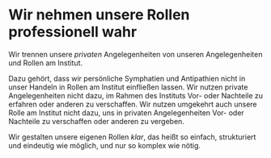 <!---
   NAME - The NAME of this project is:
ethos

  FILE - The FILENAME of the current file is:
/v5a3.md

  CREATION - This project was CREATED on:
2017-01-28-16:15:00 UTC

  MODIFICATION - This project was last MODIFIED on:
2017-01-28-16:15:00 UTC

  VERSION - The current VERSION of this project is:
<git-commit-hash>-2017-01-28-16:15:00 UTC

  CREATOR(S) - This project was CREATED by:
Michael Czechowski, Martin Maga

  CONTACT - You can CONTACT the creator(s) or developer(s) of this project at:
E-Mail: mail@martinmaga.de

  COPYRIGHT - The COPYRIGHT holder of this project is:
COPYRIGHT (c) 2016 Martin Maga

  LICENSE - This project is LICENSED under the following license:
Martin Maga 2016 CC BY-SA 4.0 https://creativecommons.org

  SUBFILE – This is a SUBFILE! For more INFORMATION on this project go to:
/README.md
--->

# Wir nehmen unsere Rollen professionell wahr

Wir trennen unsere *privaten* Angelegenheiten von unseren Angelegenheiten und Rollen am Institut.

Dazu gehört, dass wir persönliche Symphatien und Antipathien nicht in unser Handeln in Rollen am Institut einfließen lassen.
Wir nutzen private Angelegenheiten nicht dazu, im Rahmen des Instituts Vor- oder Nachteile zu erfahren oder anderen zu verschaffen.
Wir nutzen umgekehrt auch unsere Rolle am Institut nicht dazu, uns in privaten Angelegenheiten Vor- oder Nachteile zu verschaffen oder anderen zu vergeben.

Wir gestalten unsere eigenen Rollen *klar*, das heißt so einfach, strukturiert und eindeutig wie möglich, und nur so komplex wie nötig.
